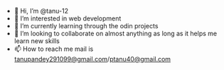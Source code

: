 - 👋 Hi, I’m @tanu-12
- 👀 I’m interested in web development
- 🌱 I’m currently learning through the odin projects
- 💞️ I’m looking to collaborate on almost anything as long as it helps me learn new skills
- 📫 How to reach me mail is tanupandey291099@gmail.com/ptanu40@gmail.com

<!---
tanu-12/tanu-12 is a ✨ special ✨ repository because its `README.md` (this file) appears on your GitHub profile.
You can click the Preview link to take a look at your changes.
--->

